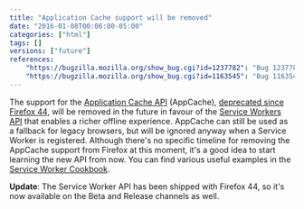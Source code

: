 ```yaml
---
title: "Application Cache support will be removed"
date: "2016-01-08T00:06:00-05:00"
categories: ["html"]
tags: []
versions: ["future"]
references:
    "https://bugzilla.mozilla.org/show_bug.cgi?id=1237782": "Bug 1237782 - Remove support for appcache"
    "https://bugzilla.mozilla.org/show_bug.cgi?id=1163545": "Bug 1163545 - Bypass AppCache completely when Service Workers supported & registered"
---
```

The support for the [Application Cache API](https://developer.mozilla.org/en-US/docs/Web/HTML/Using_the_application_cache) (AppCache), [deprecated since Firefox 44](https://www.fxsitecompat.com/en-CA/docs/2015/application-cache-api-has-been-deprecated/), will be removed in the future in favour of the [Service Workers API](https://developer.mozilla.org/en-US/docs/Web/API/Service_Worker_API) that enables a richer offline experience. AppCache can still be used as a fallback for legacy browsers, but will be ignored anyway when a Service Worker is registered. Although there's no specific timeline for removing the AppCache support from Firefox at this moment, it's a good idea to start learning the new API from now. You can find various useful examples in the [Service Worker Cookbook](https://serviceworke.rs/).

**Update**: The Service Worker API has been shipped with Firefox 44, so it's now available on the Beta and Release channels as well.
